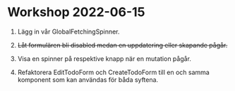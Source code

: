 # Workshop 2022-06-15

1. Lägg in vår GlobalFetchingSpinner.

2. ~~Låt formulären bli disabled medan en uppdatering eller skapande pågår.~~

3. Visa en spinner på respektive knapp när en mutation pågår.

4. Refaktorera EditTodoForm och CreateTodoForm till en och samma komponent som kan användas för båda syftena.
